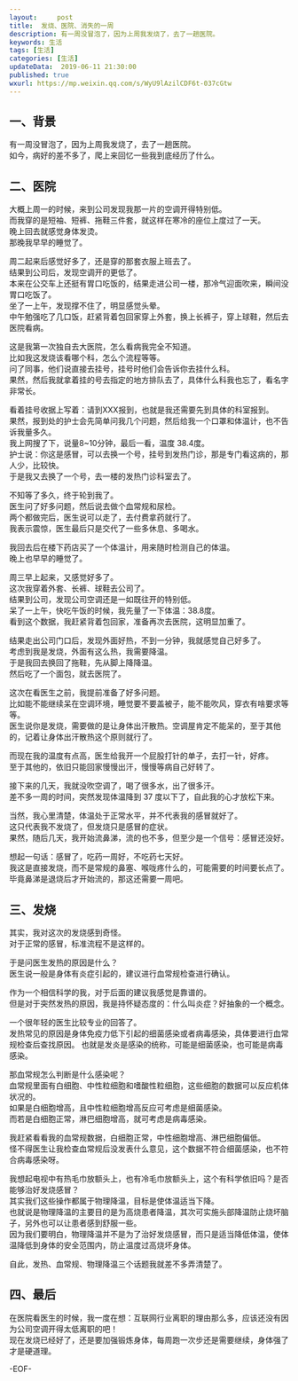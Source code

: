 ```yaml
---   
layout:     post  
title:  发烧、医院、消失的一周
description: 有一周没冒泡了，因为上周我发烧了，去了一趟医院。  
keywords: 生活  
tags: [生活]    
categories: [生活]  
updateData:  2019-06-11 21:30:00  
published: true 
wxurl: https://mp.weixin.qq.com/s/WyU9lAzilCDF6t-037cGtw  
---  
```



## 一、背景  


有一周没冒泡了，因为上周我发烧了，去了一趟医院。  
如今，病好的差不多了，爬上来回忆一些我到底经历了什么。  


## 二、医院    


大概上周一的时候，来到公司发现我那一片的空调开得特别低。  
而我穿的是短袖、短裤、拖鞋三件套，就这样在寒冷的座位上度过了一天。  
晚上回去就感觉身体发烫。  
那晚我早早的睡觉了。  


周二起来后感觉好多了，还是穿的那套衣服上班去了。  
结果到公司后，发现空调开的更低了。  
本来在公交车上还挺有胃口吃饭的，结果走进公司一楼，那冷气迎面吹来，瞬间没胃口吃饭了。  
坐了一上午，发现撑不住了，明显感觉头晕。  
中午勉强吃了几口饭，赶紧背着包回家穿上外套，换上长裤子，穿上球鞋，然后去医院看病。  


这是我第一次独自去大医院，怎么看病我完全不知道。  
比如我这发烧该看哪个科，怎么个流程等等。  
问了同事，他们说直接去挂号，挂号时他们会告诉你去挂什么科。  
果然，然后我就拿着挂的号去指定的地方排队去了，具体什么科我也忘了，看名字非常长。  


看着挂号收据上写着：请到XXX报到，也就是我还需要先到具体的科室报到。  
果然，报到处的护士会先简单问我几个问题，然后给我一个口罩和体温计，也不告诉我量多久。  
我上网搜了下，说量8~10分钟，最后一看，温度 38.4度。  
护士说：你这是感冒，可以去换一个号，挂号到发热门诊，那是专门看这病的，那人少，比较快。  
于是我又去换了一个号，去一楼的发热门诊科室去了。  


不知等了多久，终于轮到我了。  
医生问了好多问题，然后说去做个血常规和尿检。  
两个都做完后，医生说可以走了，去付费拿药就行了。  
我表示震惊，医生最后只是交代了一些多休息、多喝水。  


我回去后在楼下药店买了一个体温计，用来随时检测自己的体温。  
晚上也早早的睡觉了。  


周三早上起来，又感觉好多了。  
这次我穿着外套、长裤、球鞋去公司了。  
结果到公司，发现公司空调还是一如既往开的特别低。  
呆了一上午，快吃午饭的时候，我先量了一下体温：38.8度。  
看到这个数据，我赶紧背着包回家，准备再次去医院，这明显加重了。  


结果走出公司门口后，发现外面好热，不到一分钟，我就感觉自己好多了。  
考虑到我是发烧，外面有这么热，我需要降温。  
于是我回去换回了拖鞋，先从脚上降降温。  
然后吃了一个面包，就去医院了。  


这次在看医生之前，我提前准备了好多问题。  
比如能不能继续呆在空调环境，睡觉要不要盖被子，能不能吹风，穿衣有啥要求等等。  
医生说你是发烧，需要做的是让身体出汗散热。空调屋肯定不能呆的，至于其他的，记着让身体出汗散热这个原则就行了。  


而现在我的温度有点高，医生给我开一个屁股打针的单子，去打一针，好疼。  
至于其他的，依旧只能回家慢慢出汗，慢慢等病自己好转了。  


接下来的几天，我就没吹空调了，喝了很多水，出了很多汗。  
差不多一周的时间，突然发现体温降到 37 度以下了，自此我的心才放松下来。  


当然，我心里清楚，体温处于正常水平，并不代表我的感冒就好了。  
这只代表我不发烧了，但发烧只是感冒的症状。  
果然，随后几天，我开始流鼻涕，流的也不多，但至少是一个信号：感冒还没好。  



想起一句话：感冒了，吃药一周好，不吃药七天好。  
我这是直接发烧，而不是常规的鼻塞、喉咙疼什么的，可能需要的时间要长点了。  
毕竟鼻涕是退烧后才开始流的，那这还需要一周吧。  


## 三、发烧  


其实，我对这次的发烧感到奇怪。  
对于正常的感冒，标准流程不是这样的。  


于是问医生发热的原因是什么？  
医生说一般是身体有炎症引起的，建议进行血常规检查进行确认。  


作为一个相信科学的我，对于后面的建议我感觉是靠谱的。  
但是对于突然发热的原因，我是持怀疑态度的：什么叫炎症？好抽象的一个概念。  


一个很年轻的医生比较专业的回答了。  
发热常见的原因是身体免疫力低下引起的细菌感染或者病毒感染，具体要进行血常规检查后查找原因。 
也就是发炎是感染的统称，可能是细菌感染，也可能是病毒感染。  


那血常规怎么判断是什么感染呢？  
血常规里面有白细胞、中性粒细胞和嗜酸性粒细胞，这些细胞的数据可以反应机体状况的。  
如果是白细胞增高，且中性粒细胞增高反应可考虑是细菌感染。  
而若是白细胞正常，淋巴细胞增高，就可考虑是病毒感染。  


我赶紧看看我的血常规数据，白细胞正常，中性细胞增高、淋巴细胞偏低。  
怪不得医生让我检查血常规后没发表什么意见，这个数据不符合细菌感染，也不符合病毒感染呀。  


我想起电视中有热毛巾放额头上，也有冷毛巾放额头上，这个有科学依旧吗？是否能够治好发烧感冒？  
其实我们这些操作都属于物理降温，目标是使体温适当下降。  
也就说是物理降温的主要目的是为高烧患者降温，其次可实施头部降温防止烧坏脑子，另外也可以让患者感到舒服一些。  
因为我们要明白，物理降温并不是为了治好发烧感冒，而只是适当降低体温，使体温降低到身体的安全范围内，防止温度过高烧坏身体。  


自此，发热、血常规、物理降温三个话题我就差不多弄清楚了。  


## 四、最后  


在医院看医生的时候，我一度在想：互联网行业离职的理由那么多，应该还没有因为公司空调开得太低离职的吧！  
现在发烧已经好了，还是要加强锻炼身体，每周跑一次步还是需要继续，身体强了才是硬道理。  


-EOF-  

